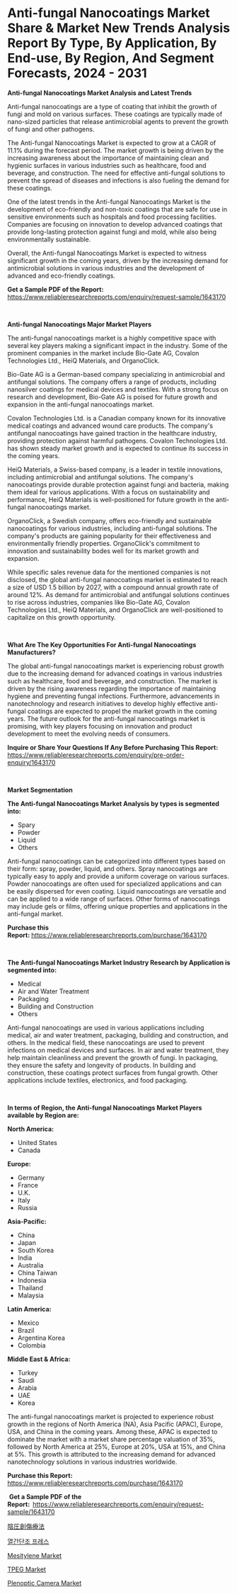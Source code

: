 <p><h1>Anti-fungal Nanocoatings Market Share & Market New Trends Analysis Report By Type, By Application, By End-use, By Region, And Segment Forecasts, 2024 - 2031</h1></p><p><strong>Anti-fungal Nanocoatings Market Analysis and Latest Trends</strong></p>
<p><p>Anti-fungal nanocoatings are a type of coating that inhibit the growth of fungi and mold on various surfaces. These coatings are typically made of nano-sized particles that release antimicrobial agents to prevent the growth of fungi and other pathogens.</p><p>The Anti-fungal Nanocoatings Market is expected to grow at a CAGR of 11.1% during the forecast period. The market growth is being driven by the increasing awareness about the importance of maintaining clean and hygienic surfaces in various industries such as healthcare, food and beverage, and construction. The need for effective anti-fungal solutions to prevent the spread of diseases and infections is also fueling the demand for these coatings.</p><p>One of the latest trends in the Anti-fungal Nanocoatings Market is the development of eco-friendly and non-toxic coatings that are safe for use in sensitive environments such as hospitals and food processing facilities. Companies are focusing on innovation to develop advanced coatings that provide long-lasting protection against fungi and mold, while also being environmentally sustainable.</p><p>Overall, the Anti-fungal Nanocoatings Market is expected to witness significant growth in the coming years, driven by the increasing demand for antimicrobial solutions in various industries and the development of advanced and eco-friendly coatings.</p></p>
<p><strong>Get a Sample PDF of the Report:&nbsp;</strong> <a href="https://www.reliableresearchreports.com/enquiry/request-sample/1643170">https://www.reliableresearchreports.com/enquiry/request-sample/1643170</a></p>
<p>&nbsp;</p>
<p><strong>Anti-fungal Nanocoatings Major Market Players</strong></p>
<p><p>The anti-fungal nanocoatings market is a highly competitive space with several key players making a significant impact in the industry. Some of the prominent companies in the market include Bio-Gate AG, Covalon Technologies Ltd., HeiQ Materials, and OrganoClick. </p><p>Bio-Gate AG is a German-based company specializing in antimicrobial and antifungal solutions. The company offers a range of products, including nanosilver coatings for medical devices and textiles. With a strong focus on research and development, Bio-Gate AG is poised for future growth and expansion in the anti-fungal nanocoatings market.</p><p>Covalon Technologies Ltd. is a Canadian company known for its innovative medical coatings and advanced wound care products. The company's antifungal nanocoatings have gained traction in the healthcare industry, providing protection against harmful pathogens. Covalon Technologies Ltd. has shown steady market growth and is expected to continue its success in the coming years.</p><p>HeiQ Materials, a Swiss-based company, is a leader in textile innovations, including antimicrobial and antifungal solutions. The company's nanocoatings provide durable protection against fungi and bacteria, making them ideal for various applications. With a focus on sustainability and performance, HeiQ Materials is well-positioned for future growth in the anti-fungal nanocoatings market.</p><p>OrganoClick, a Swedish company, offers eco-friendly and sustainable nanocoatings for various industries, including anti-fungal solutions. The company's products are gaining popularity for their effectiveness and environmentally friendly properties. OrganoClick's commitment to innovation and sustainability bodes well for its market growth and expansion.</p><p>While specific sales revenue data for the mentioned companies is not disclosed, the global anti-fungal nanocoatings market is estimated to reach a size of USD 1.5 billion by 2027, with a compound annual growth rate of around 12%. As demand for antimicrobial and antifungal solutions continues to rise across industries, companies like Bio-Gate AG, Covalon Technologies Ltd., HeiQ Materials, and OrganoClick are well-positioned to capitalize on this growth opportunity.</p></p>
<p>&nbsp;</p>
<p><strong>What Are The Key Opportunities For Anti-fungal Nanocoatings Manufacturers?</strong></p>
<p><p>The global anti-fungal nanocoatings market is experiencing robust growth due to the increasing demand for advanced coatings in various industries such as healthcare, food and beverage, and construction. The market is driven by the rising awareness regarding the importance of maintaining hygiene and preventing fungal infections. Furthermore, advancements in nanotechnology and research initiatives to develop highly effective anti-fungal coatings are expected to propel the market growth in the coming years. The future outlook for the anti-fungal nanocoatings market is promising, with key players focusing on innovation and product development to meet the evolving needs of consumers.</p></p>
<p><strong>Inquire or Share Your Questions If Any Before Purchasing This Report:</strong> <a href="https://www.reliableresearchreports.com/enquiry/pre-order-enquiry/1643170">https://www.reliableresearchreports.com/enquiry/pre-order-enquiry/1643170</a></p>
<p>&nbsp;</p>
<p><strong>Market Segmentation</strong></p>
<p><strong>The Anti-fungal Nanocoatings Market Analysis by types is segmented into:</strong></p>
<p><ul><li>Spary</li><li>Powder</li><li>Liquid</li><li>Others</li></ul></p>
<p><p>Anti-fungal nanocoatings can be categorized into different types based on their form: spray, powder, liquid, and others. Spray nanocoatings are typically easy to apply and provide a uniform coverage on various surfaces. Powder nanocoatings are often used for specialized applications and can be easily dispersed for even coating. Liquid nanocoatings are versatile and can be applied to a wide range of surfaces. Other forms of nanocoatings may include gels or films, offering unique properties and applications in the anti-fungal market.</p></p>
<p><strong>Purchase this Report:&nbsp;</strong><a href="https://www.reliableresearchreports.com/purchase/1643170">https://www.reliableresearchreports.com/purchase/1643170</a></p>
<p>&nbsp;</p>
<p><strong>The Anti-fungal Nanocoatings Market Industry Research by Application is segmented into:</strong></p>
<p><ul><li>Medical</li><li>Air and Water Treatment</li><li>Packaging</li><li>Building and Construction</li><li>Others</li></ul></p>
<p><p>Anti-fungal nanocoatings are used in various applications including medical, air and water treatment, packaging, building and construction, and others. In the medical field, these nanocoatings are used to prevent infections on medical devices and surfaces. In air and water treatment, they help maintain cleanliness and prevent the growth of fungi. In packaging, they ensure the safety and longevity of products. In building and construction, these coatings protect surfaces from fungal growth. Other applications include textiles, electronics, and food packaging.</p></p>
<p>&nbsp;</p>
<p><strong>In terms of Region, the Anti-fungal Nanocoatings Market Players available by Region are:</strong></p>
<p>
    <p> <strong> North America: </strong>
        <ul>
            <li>United States</li>
            <li>Canada</li>
        </ul>
        </p> 
    <p> <strong> Europe: </strong>
        <ul>
            <li>Germany</li>
            <li>France</li>
            <li>U.K.</li>
            <li>Italy</li>
            <li>Russia</li>
        </ul>
        </p> 
    <p> <strong> Asia-Pacific: </strong>
        <ul>
            <li>China</li>
            <li>Japan</li>
            <li>South Korea</li>
            <li>India</li>
            <li>Australia</li>
            <li>China Taiwan</li>
            <li>Indonesia</li>
            <li>Thailand</li>
            <li>Malaysia</li>
        </ul>
        </p> 
    <p> <strong> Latin America: </strong>
        <ul>
            <li>Mexico</li>
            <li>Brazil</li>
            <li>Argentina Korea</li>
            <li>Colombia</li>
        </ul>
        </p> 
    <p> <strong> Middle East & Africa: </strong>
        <ul>
            <li>Turkey</li>
            <li>Saudi</li>
            <li>Arabia</li>
            <li>UAE</li>
            <li>Korea</li>
        </ul>
    </p>
    </p>
<p><p>The anti-fungal nanocoatings market is projected to experience robust growth in the regions of North America (NA), Asia Pacific (APAC), Europe, USA, and China in the coming years. Among these, APAC is expected to dominate the market with a market share percentage valuation of 35%, followed by North America at 25%, Europe at 20%, USA at 15%, and China at 5%. This growth is attributed to the increasing demand for advanced nanotechnology solutions in various industries worldwide.</p></p>
<p><strong>Purchase this Report: </strong><a href="https://www.reliableresearchreports.com/purchase/1643170">https://www.reliableresearchreports.com/purchase/1643170</a></p>
<p>&nbsp;<strong>Get a Sample PDF of the Report:&nbsp;&nbsp;</strong><a href="https://www.reliableresearchreports.com/enquiry/request-sample/1643170">https://www.reliableresearchreports.com/enquiry/request-sample/1643170</a></p>
<p><strong></strong></p>
<p><p><a href="https://medium.com/@minnieebert2827/%E8%B2%A0%E5%9C%A7%E5%89%B5%E5%82%B7%E7%99%82%E6%B3%95%E5%B8%82%E5%A0%B4%E8%A6%8F%E6%A8%A1-%E5%B8%82%E5%A0%B4%E5%B1%95%E6%9C%9B%E3%81%A8%E5%B8%82%E5%A0%B4%E4%BA%88%E6%B8%AC-2024%E5%B9%B4%E3%81%8B%E3%82%892031%E5%B9%B4-3dd66ee78549">陰圧創傷療法</a></p><p><a href="https://medium.com/@juansmith1961/%EC%97%B4%EA%B0%84-%EB%8B%A8%EC%A1%B0-%ED%94%84%EB%A0%88%EC%8A%A4-%EC%8B%9C%EC%9E%A5-%EA%B7%9C%EB%AA%A8%EB%8A%94-%EA%B8%80%EB%A1%9C%EB%B2%8C-%EC%82%B0%EC%97%85%EC%97%90%EC%84%9C-%EC%B5%9C%EC%A0%81%EC%9D%98-%EB%A7%88%EC%BC%80%ED%8C%85-%EC%B1%84%EB%84%90%EC%9D%84-%EB%B3%B4%EC%97%AC%EC%A4%80%EB%8B%A4-33c59ea873ed">열간단조 프레스</a></p><p><a href="https://view.publitas.com/reportprime-1/mesitylene-market-share-market-new-trends-analysis-report-by-type-by-application-by-end-use-by-region-and-segment-forecasts-2024-2031/">Mesitylene Market</a></p><p><a href="https://view.publitas.com/reportprime-1/tpeg-market-research-report-provides-critical-insights-that-can-help-shape-business-development-and-investment-strategies/">TPEG Market</a></p><p><a href="https://angry-finch-aaf.notion.site/Plenoptic-Camera-Market-Size-and-Examines-its-Market-Scope-with-a-Primary-Focus-on-Growth-Opportun-af87ddad67084521ab5a885ac18ee01e">Plenoptic Camera Market</a></p></p>